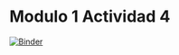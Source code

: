 # Modulo 1 Actividad 4

[![Binder](https://mybinder.org/badge_logo.svg)](https://mybinder.org/v2/gh/gusibnz/Optimizacion_Convexa/main)
